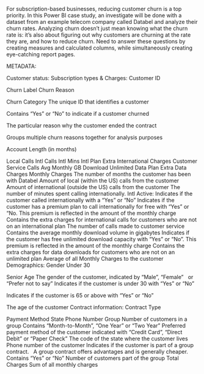  For subscription-based businesses, reducing customer churn is a top priority. In this Power BI case study, an investigate will be done with a dataset from an example telecom company called Databel and analyze their churn rates. Analyzing churn doesn’t just mean knowing what the churn rate is: it’s also about figuring out why customers are churning at the rate they are, and how to reduce churn. Need to answer these questions by creating measures and calculated columns, while simultaneously creating eye-catching report pages.


 METADATA:

 Customer status:
Subscription types & Charges:
Customer ID

Churn Label
Churn Reason

Churn Category
The unique ID that identifies a customer

Contains “Yes” or “No” to indicate if a customer churned

The particular reason why the customer ended the contract

Groups multiple churn reasons together for analysis purposes

Account Length (in months)

Local Calls
Intl Calls
Intl Mins
Intl Plan
Extra International Charges
Customer Service Calls
Avg Monthly GB Download
Unlimited Data Plan
Extra Data Charges
Monthly Charges
The number of months the customer has been with Databel
Amount of local (within the US) calls from the customer
Amount of international (outside the US) calls from the customer
The number of minutes spent calling internationally.
 Intl Active: Indicates if the customer called internationally with a “Yes” or “No”
Indicates if the customer has a premium plan to call internationally for free with “Yes” or “No. This premium is reflected in the amount of the monthly charge
Contains the extra charges for international calls for customers who are not on an international plan
The number of calls made to customer service
Contains the average monthly download volume in gigabytes
Indicates if the customer has free unlimited download capacity with “Yes” or “No”. This premium is reflected in the amount of the monthly charge
Contains the extra charges for data downloads for customers who are not on an unlimited plan
Average of all Monthly Charges to the customer
Demographics:
Gender
Under 30

Senior
Age
The gender of the customer, indicated by “Male”, “Female”   or “Prefer not to say”
Indicates if the customer is under 30 with “Yes” or “No”

Indicates if the customer is 65 or above with “Yes” or “No”

The age of the customer
Contract information:
Contract Type


Payment Method
State
Phone Number
Group
Number of customers in a group
Contains “Month-to-Month”, “One Year” or “Two Year”
Preferred payment method of the customer indicated with “Credit Card”, “Direct Debit” or “Paper Check”
The code of the state where the customer lives
Phone number of the customer
Indicates if the customer is part of a group contract.  
A group contract offers advantages and is generally cheaper.  Contains “Yes” or “No”
Number of customers part of the group
Total Charges
Sum of all monthly charges
